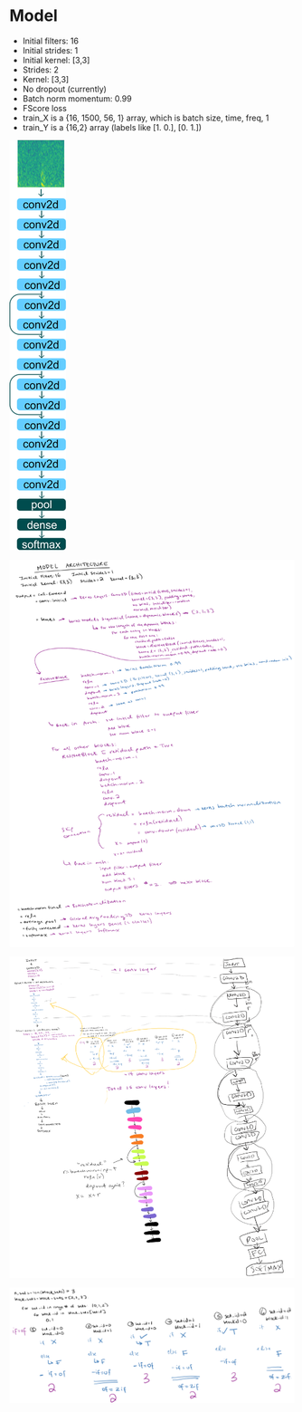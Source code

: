 # Model

- Initial filters: 16
- Initial strides: 1
- Initial kernel: [3,3]
- Strides: 2
- Kernel: [3,3]
- No dropout (currently)
- Batch norm momentum: 0.99
- FScore loss
- train_X is a {16, 1500, 56, 1} array, which is batch size, time, freq, 1
- train_Y is a {16,2} array (labels like [1. 0.], [0. 1.])

![farch](model-architecture.png)

![arch](Model_Arch.png)

![arch2](Model_Arch_S.png)

![arch3](Model_Arch_6.png)


